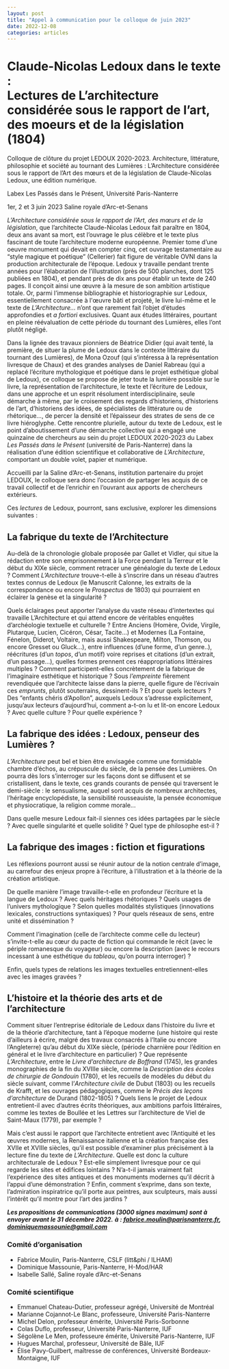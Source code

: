 ```yaml
---
layout: post
title: "Appel à communication pour le colloque de juin 2023"
date: 2022-12-08
categories: articles
---
```


# Claude-Nicolas Ledoux dans le texte : <br/>Lectures de L’architecture considérée sous le rapport de l’art, des moeurs et de la législation (1804)

Colloque de clôture du projet LEDOUX 2020-2023. Architecture, littérature, philosophie et société au tournant des Lumières : L’Architecture considérée sous le rapport de l’Art des mœurs et de la législation de Claude-Nicolas Ledoux, une édition numérique.

Labex Les Passés dans le Présent, Université Paris-Nanterre

1er, 2 et 3 juin 2023
Saline royale d’Arc-et-Senans

*L’Architecture considérée sous le rapport de l’Art, des mœurs et de la législation*, que l’architecte Claude-Nicolas Ledoux fait paraître en 1804, deux ans avant sa mort, est l’ouvrage le plus célèbre et le texte plus fascinant de toute l’architecture moderne européenne. Premier tome d’une oeuvre monument qui devait en compter cinq, cet ouvrage testamentaire au “style magique et poétique” (Cellerier) fait figure de véritable OVNI dans la production architecturale de l’époque. Ledoux y travaille pendant trente années pour l’élaboration de l’illustration (près de 500 planches, dont 125 publiées en 1804), et pendant près de dix ans pour établir un texte de 240 pages. Il conçoit ainsi une œuvre à la mesure de son ambition artistique totale. Or, parmi l’immense bibliographie et historiographie sur Ledoux, essentiellement consacrée à l'œuvre bâti et projeté, le livre lui-même et le texte de *L’Architecture…* n’ont que rarement fait l’objet d’études approfondies et *a fortiori* exclusives. Quant aux études littéraires, pourtant en pleine réévaluation de cette période du tournant des Lumières, elles l’ont plutôt négligé. 

Dans la lignée des travaux pionniers de Béatrice Didier (qui avait tenté, la première, de situer la plume de Ledoux dans le contexte littéraire du tournant des Lumières), de Mona Ozouf (qui s’intéressa à la représentation livresque de Chaux) et des grandes analyses de Daniel Rabreau (qui a replacé l’écriture mythologique et poétique dans le projet esthétique global de Ledoux), ce colloque se propose de jeter toute la lumière possible sur le livre, la représentation de l’architecture, le texte et l’écriture de Ledoux, dans une approche et un esprit résolument interdisciplinaire, seule démarche à même, par le croisement des regards d’historiens, d’historiens de l’art, d’historiens des idées, de spécialistes de littérature ou de rhétorique…, de percer la densité et l’épaisseur des strates de sens de ce livre hiéroglyphe. 
Cette rencontre plurielle, autour du texte de Ledoux, est le point d’aboutissement d’une démarche collective qui a engagé une quinzaine de chercheurs au sein du projet LEDOUX 2020-2023 du Labex *Les Passés dans le Présent* (université de Paris-Nanterre) dans la réalisation d’une édition scientifique et collaborative de *L’Architecture*, comportant un double volet, papier et numérique. 

Accueilli par la Saline d’Arc-et-Senans, institution partenaire du projet LEDOUX, le colloque sera donc l’occasion de partager les acquis de ce travail collectif et de l’enrichir en l’ouvrant aux apports de chercheurs extérieurs. 

Ces *lectures* de Ledoux, pourront, sans exclusive, explorer les dimensions suivantes :

## La fabrique du texte de l’Architecture

Au-delà de la chronologie globale proposée par Gallet et Vidler, qui situe la rédaction entre son emprisonnement à la Force pendant la Terreur et le début du XIXe siècle, comment retracer une généalogie du texte de Ledoux ? Comment *L’Architecture* trouve-t-elle à s’inscrire dans un réseau d’autres textes connus de Ledoux (le Manuscrit Calonne, les extraits de la correspondance ou encore le *Prospectus* de 1803) qui pourraient en éclairer la genèse et la singularité ?

Quels éclairages peut apporter l’analyse du vaste réseau d’intertextes qui travaille L’Architecture et qui attend encore de véritables enquêtes d’archéologie textuelle et culturelle ? Entre Anciens (Homère, Ovide, Virgile, Plutarque, Lucien, Cicéron, César, Tacite…) et Modernes (La Fontaine, Fénelon, Diderot, Voltaire, mais aussi Shakespeare, Milton, Thomson, ou encore Gresset ou Gluck…), entre influences (d’une forme, d’un genre..), réécritures (d’un *topos*, d’un motif) voire reprises et citations (d’un extrait, d’un passage…), quelles formes prennent ces réappropriations littéraires multiples ? Comment participent-elles concrètement de la fabrique de l’imaginaire esthétique et historique ? Sous *l’empreinte* fièrement revendiquée que l’architecte laisse dans la pierre, quelle figure de l’écrivain ces *emprunts*, plutôt souterrains, dessinent-ils ? Et pour quels lecteurs ? Des “enfants chéris d’Apollon”, auxquels Ledoux s’adresse explicitement, jusqu’aux lecteurs d’aujourd’hui, comment a-t-on lu et lit-on encore Ledoux ? Avec quelle culture ? Pour quelle expérience ?

## La fabrique des idées : Ledoux, penseur des Lumières ?

*L’Architecture* peut bel et bien être envisagée comme une formidable chambre d’échos, au crépuscule du siècle, de la pensée des Lumières. On pourra dès lors s’interroger sur les façons dont se diffusent et se cristallisent, dans le texte, ces grands courants de pensée qui traversent le demi-siècle : le sensualisme, auquel sont acquis de nombreux architectes, l’héritage encyclopédiste, la sensibilité rousseauiste, la pensée économique et physiocratique, la religion comme morale...  

Dans quelle mesure Ledoux fait-il siennes ces idées partagées par le siècle ? Avec quelle singularité et quelle solidité ? Quel type de philosophe est-il ? 

## La fabrique des images : fiction et figurations 

Les réflexions pourront aussi se réunir autour de la notion centrale d’image, au carrefour des enjeux propre à l’écriture, à l’illustration et à la théorie de la création artistique. 

De quelle manière l’image travaille-t-elle en profondeur l’écriture et la langue de Ledoux ? Avec quels héritages rhétoriques ? Quels usages de l’univers mythologique ? Selon quelles modalités stylistiques (innovations lexicales, constructions syntaxiques) ? Pour quels réseaux de sens, entre unité et dissémination ? 

Comment l’imagination (celle de l’architecte comme celle du lecteur) s’invite-t-elle au cœur du pacte de fiction qui commande le récit (avec le périple romanesque du voyageur) ou encore la description (avec le recours incessant à une esthétique du *tableau*, qu’on pourra interroger) ? 

Enfin, quels types de relations les images textuelles entretiennent-elles avec les images gravées ? 

## L’histoire et la théorie des arts et de l’architecture

Comment situer l’entreprise éditoriale de Ledoux dans l’histoire du livre et de la théorie d’architecture, tant à l’époque moderne (une histoire qui reste d’ailleurs à écrire, malgré des travaux consacrés à l’Italie ou encore l’Angleterre) qu’au début du XIXe siècle, (période charnière pour l’édition en général et le livre d’architecture en particulier) ? Que représente *L’Architecture*, entre le *Livre d’architecture de Boffrand* (1745), les grandes monographies de la fin du XVIIIe siècle, comme la *Description des écoles de chirurgie de Gondouin* (1780), et les recueils de modèles du début du siècle suivant, comme l’*Architecture civile* de Dubut (1803) ou les recueils de Krafft, et les ouvrages pédagogiques, comme le *Précis des leçons d’architecture* de Durand (1802-1805) ? Quels liens le projet de Ledoux entretient-il avec d’autres écrits théoriques, aux ambitions parfois littéraires, comme les textes de Boullée et les Lettres sur l’architecture de Viel de Saint-Maux (1779), par exemple ? 

Mais c’est aussi le rapport que l’architecte entretient avec l’Antiquité et les œuvres modernes, la Renaissance italienne et la création française des XVIIe et XVIIIe siècles, qu’il est possible d’examiner plus précisément à la lecture fine du texte de *L’Architecture*. Quelle est donc la culture architecturale de Ledoux ? Est-elle simplement livresque pour ce qui regarde les sites et édifices lointains ? N’a-t-il jamais vraiment fait l’expérience des sites antiques et des monuments modernes qu’il décrit à l’appui d’une démonstration ? Enfin, comment s’exprime, dans son texte, l’admiration inspiratrice qu’il porte aux peintres, aux sculpteurs, mais aussi l’intérêt qu’il montre pour l’art des jardins ? 



***Les propositions de communications (3000 signes maximum) sont à envoyer avant le 31 décembre 2022.***
***à : [fabrice.moulin@parisnanterre.fr](mailto:fabrice.moulin@parisnanterre.fr), [dominiquemassounie@gmail.com](dominiquemassounie@gmail.com)***



### Comité d’organisation

- Fabrice Moulin, Paris-Nanterre, CSLF (litt&phi / ILHAM)
- Dominique Massounie, Paris-Nanterre, H-Mod/HAR
- Isabelle Sallé, Saline royale d’Arc-et-Senans

### Comité scientifique

- Emmanuel Chateau-Dutier, professeur agrégé, Université de Montréal
- Marianne Cojannot-Le Blanc, professeure, Université Paris-Nanterre
- Michel Delon, professeur émérite, Université Paris-Sorbonne
- Colas Duflo, professeur, Université Paris-Nanterre, IUF
- Ségolène Le Men, professeure émérite, Université Paris-Nanterre, IUF 
- Hugues Marchal, professeur, Université de Bâle, IUF
- Élise Pavy-Guilbert, maîtresse de conférences, Université Bordeaux-Montaigne, IUF
